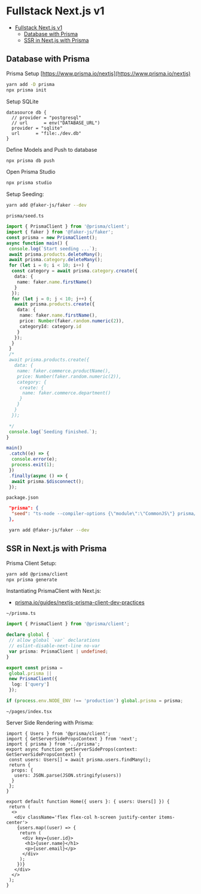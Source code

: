# Fullstack Next.js v1

- [Fullstack Next.js v1](#fullstack-nextjs-v1)
  - [Database with Prisma](#database-with-prisma)
  - [SSR in Next.js with Prisma](#ssr-in-nextjs-with-prisma)

## Database with Prisma

Prisma Setup [https://www.prisma.io/nextjs](https://www.prisma.io/nextjs)

```bash
yarn add -D prisma
npx prisma init
```

Setup SQLite

```prisma
datasource db {
  // provider = "postgresql"
  // url      = env("DATABASE_URL")
  provider = "sqlite"
  url      = "file:./dev.db"
}
```

Define Models and Push to database

```bash
npx prisma db push
```

Open Prisma Studio

```bash
npx prisma studio
```

Setup Seeding:

```bash
yarn add @faker-js/faker --dev
```

`prisma/seed.ts`

```ts
import { PrismaClient } from '@prisma/client';
import { faker } from '@faker-js/faker';
const prisma = new PrismaClient();
async function main() {
 console.log(`Start seeding ...`);
 await prisma.products.deleteMany();
 await prisma.category.deleteMany();
 for (let i = 0; i < 10; i++) {
  const category = await prisma.category.create({
   data: {
    name: faker.name.firstName()
   }
  });
  for (let j = 0; j < 10; j++) {
   await prisma.products.create({
    data: {
     name: faker.name.firstName(),
     price: Number(faker.random.numeric(2)),
     categoryId: category.id
    }
   });
  }
 }
 /*
 await prisma.products.create({
   data: {
    name: faker.commerce.productName(),
    price: Number(faker.random.numeric(2)),
    category: {
     create: {
      name: faker.commerce.department()
     }
    }
   }
  });

 */
 console.log(`Seeding finished.`);
}

main()
 .catch((e) => {
  console.error(e);
  process.exit(1);
 })
 .finally(async () => {
  await prisma.$disconnect();
 });

```

`package.json`

```json
 "prisma": {
  "seed": "ts-node --compiler-options {\"module\":\"CommonJS\"} prisma/seed.ts"
 },
```

```bash
 yarn add @faker-js/faker --dev
```

## SSR in Next.js with Prisma

Prisma Client Setup:

```bash
yarn add @prisma/client
npx prisma generate
```

Instantiating PrismaClient with Next.js:

- [prisma.io/guides/nextjs-prisma-client-dev-practices](https://www.prisma.io/docs/guides/database/troubleshooting-orm/help-articles/nextjs-prisma-client-dev-practices)

`~/prisma.ts`

```ts
import { PrismaClient } from '@prisma/client';

declare global {
 // allow global `var` declarations
 // eslint-disable-next-line no-var
 var prisma: PrismaClient | undefined;
}

export const prisma =
 global.prisma ||
 new PrismaClient({
  log: ['query']
 });

if (process.env.NODE_ENV !== 'production') global.prisma = prisma;
```

`~/pages/index.tsx`

Server Side Rendering with Prisma:

```tsx
import { Users } from '@prisma/client';
import { GetServerSidePropsContext } from 'next';
import { prisma } from '../prisma';
export async function getServerSideProps(context: GetServerSidePropsContext) {
 const users: Users[] = await prisma.users.findMany();
 return {
  props: {
   users: JSON.parse(JSON.stringify(users))
  }
 };
}

export default function Home({ users }: { users: Users[] }) {
 return (
  <>
   <div className='flex flex-col h-screen justify-center items-center'>
    {users.map((user) => {
     return (
      <div key={user.id}>
       <h1>{user.name}</h1>
       <p>{user.email}</p>
      </div>
     );
    })}
   </div>
  </>
 );
}
```
